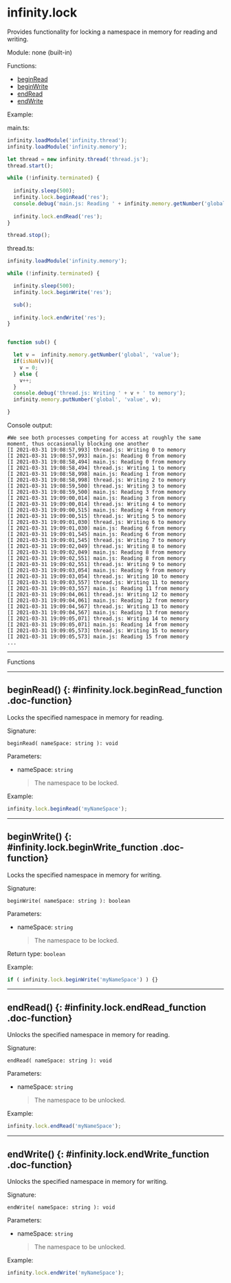 ﻿# infinity.lock

Provides functionality for locking a namespace in memory for reading and writing.

Module: none (built-in)

<div class="doc-toc" markdown="1">

<div class="doc-toc-heading">Functions:</div>

- [beginRead](#infinity.lock.beginRead_function)
- [beginWrite](#infinity.lock.beginWrite_function)
- [endRead](#infinity.lock.endRead_function)
- [endWrite](#infinity.lock.endWrite_function)

</div>


Example:

main.ts:

```typescript
infinity.loadModule('infinity.thread');
infinity.loadModule('infinity.memory');

let thread = new infinity.thread('thread.js');
thread.start();

while (!infinity.terminated) {
  
  infinity.sleep(500);
  infinity.lock.beginRead('res');
  console.debug('main.js: Reading ' + infinity.memory.getNumber('global', 'value') + ' from memory');
  
  infinity.lock.endRead('res');
}

thread.stop();
```

thread.ts:

```typescript
infinity.loadModule('infinity.memory');

while (!infinity.terminated) {

  infinity.sleep(500);
  infinity.lock.beginWrite('res');

  sub();
 
  infinity.lock.endWrite('res');
}


function sub() {

  let v =  infinity.memory.getNumber('global', 'value');
  if(isNaN(v)){
    v = 0;
  } else {
    v++;
  }
  console.debug('thread.js: Writing ' + v + ' to memory');
  infinity.memory.putNumber('global', 'value', v);

}
```
Console output:

```shell
#We see both processes competing for access at roughly the same moment, thus occasionally blocking one another
[I 2021-03-31 19:08:57,993] thread.js: Writing 0 to memory
[I 2021-03-31 19:08:57,993] main.js: Reading 0 from memory
[I 2021-03-31 19:08:58,494] main.js: Reading 0 from memory
[I 2021-03-31 19:08:58,494] thread.js: Writing 1 to memory
[I 2021-03-31 19:08:58,998] main.js: Reading 1 from memory
[I 2021-03-31 19:08:58,998] thread.js: Writing 2 to memory
[I 2021-03-31 19:08:59,500] thread.js: Writing 3 to memory
[I 2021-03-31 19:08:59,500] main.js: Reading 3 from memory
[I 2021-03-31 19:09:00,014] main.js: Reading 3 from memory
[I 2021-03-31 19:09:00,014] thread.js: Writing 4 to memory
[I 2021-03-31 19:09:00,515] main.js: Reading 4 from memory
[I 2021-03-31 19:09:00,515] thread.js: Writing 5 to memory
[I 2021-03-31 19:09:01,030] thread.js: Writing 6 to memory
[I 2021-03-31 19:09:01,030] main.js: Reading 6 from memory
[I 2021-03-31 19:09:01,545] main.js: Reading 6 from memory
[I 2021-03-31 19:09:01,545] thread.js: Writing 7 to memory
[I 2021-03-31 19:09:02,049] thread.js: Writing 8 to memory
[I 2021-03-31 19:09:02,049] main.js: Reading 8 from memory
[I 2021-03-31 19:09:02,551] main.js: Reading 8 from memory
[I 2021-03-31 19:09:02,551] thread.js: Writing 9 to memory
[I 2021-03-31 19:09:03,054] main.js: Reading 9 from memory
[I 2021-03-31 19:09:03,054] thread.js: Writing 10 to memory
[I 2021-03-31 19:09:03,557] thread.js: Writing 11 to memory
[I 2021-03-31 19:09:03,557] main.js: Reading 11 from memory
[I 2021-03-31 19:09:04,061] thread.js: Writing 12 to memory
[I 2021-03-31 19:09:04,061] main.js: Reading 12 from memory
[I 2021-03-31 19:09:04,567] thread.js: Writing 13 to memory
[I 2021-03-31 19:09:04,567] main.js: Reading 13 from memory
[I 2021-03-31 19:09:05,071] thread.js: Writing 14 to memory
[I 2021-03-31 19:09:05,071] main.js: Reading 14 from memory
[I 2021-03-31 19:09:05,573] thread.js: Writing 15 to memory
[I 2021-03-31 19:09:05,573] main.js: Reading 15 from memory
...
```

---

<div class="doc-heading">Functions</div>

---

## beginRead() {: #infinity.lock.beginRead_function .doc-function}

Locks the specified namespace in memory for reading.

Signature:
```
beginRead( nameSpace: string ): void
```

Parameters:

- nameSpace: `string`
  >The namespace to be locked.


Example:

```typescript
infinity.lock.beginRead('myNameSpace');
```

---

## beginWrite() {: #infinity.lock.beginWrite_function .doc-function}

Locks the specified namespace in memory for writing.

Signature:
```
beginWrite( nameSpace: string ): boolean
```

Parameters:

- nameSpace: `string`
  >The namespace to be locked.


Return type: `boolean`

Example:

```typescript
if ( infinity.lock.beginWrite('myNameSpace') ) {}
```

---

## endRead() {: #infinity.lock.endRead_function .doc-function}

Unlocks the specified namespace in memory for reading.

Signature:
```
endRead( nameSpace: string ): void
```

Parameters:

- nameSpace: `string`
  >The namespace to be unlocked.


Example:

```typescript
infinity.lock.endRead('myNameSpace');
```

---

## endWrite() {: #infinity.lock.endWrite_function .doc-function}

Unlocks the specified namespace in memory for writing.

Signature:
```
endWrite( nameSpace: string ): void
```

Parameters:

- nameSpace: `string`
  >The namespace to be unlocked.


Example:

```typescript
infinity.lock.endWrite('myNameSpace');
```




